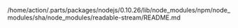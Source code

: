 /home/action/.parts/packages/nodejs/0.10.26/lib/node_modules/npm/node_modules/sha/node_modules/readable-stream/README.md